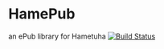 HamePub
=======

an ePub library for Hametuha [![Build Status](https://travis-ci.org/hametuha/HamePub.svg?branch=master)](https://travis-ci.org/hametuha/HamePub)

